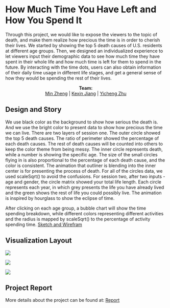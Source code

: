# How Much Time You Have Left and How You Spend It
Through this project, we would like to expose the viewers to the topic of death, and make them realize how precious the time is in order to cherish their lives. We started by showing the top 5 death causes of U.S. residents at different age groups. Then, we designed an individualized experience to let viewers input their demographic data to see how much time they have spent in their whole life and how much time is left for them to spend in the future. By interacting with the time dots, users can also obtain information of their daily time usage in different life stages, and get a general sense of how they would be spending the rest of their lives.
<p align="center">
  <b>Team:</b><br>
  <a href="#">Min Zheng</a> |
  <a href="#">Kexin Jiang</a> |
  <a href="#">Yicheng Zhu</a>
</p>

 ##  Design and Story
We use black color as the background to show how serious the death is. And we use the bright color to present data to show how precious the time we can live.
There are two layers of session one. The outer circle showed the top 5 death causes. The ratio of perimeter showed the percentage of each death causes. The rest of death causes will be counted into others to keep the color theme from being messy. The inner circle represents death, while a number is showing the specific age. The size of the small circles flying in is also proportional to the percentage of each death cause, and the color is consistent. The animation that outliner is blending into the inner center is for presenting the process of death. For all of the circles data, we used scaleSqrt() to avoid the confusions.
For session two, after two inputs - age and gender, the circle matrix showed your total life length. Each circle represents each year, in which grey presents the life you have already lived and the green shows the rest of life you could possibly live. The animation is inspired by hourglass to show the eclipse of time.
  
After clicking on each age group, a bubble chart will show the time spending breakdown, while different colors representing different activities and the radius is mapped by scaleSqrt() to the percentage of activity spending time.
[Sketch and Wirefram](/img/sketch.jpeg)

 ##  Visualization Layout
 ![](/img/layout1.png)

 ![](/img/layout2.png)

 ![](/img/layout3.png)

 ##  Project Report
 More details about the project can be found at:
 [Report](/report.pdf)